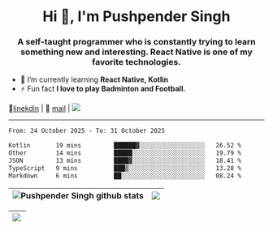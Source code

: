<h1 align="center">Hi 👋, I'm Pushpender Singh</h1>
<h3 align="center">A self-taught programmer who is constantly trying to learn something new and interesting. React Native is one of my favorite technologies.</h3>

- 🌱 I’m currently learning **React Native, Kotlin**
- ⚡ Fun fact **I love to play Badminton and Football.**

👔[linekdin](https://www.linkedin.com/in/pushpender-singh-240061202/) | 📧 [mail](mailto:pushpendersingh694@gmail.com) | 
<a href="https://github.com/pushpender-singh-ap/pushpender-singh-ap">
    <img src="https://komarev.com/ghpvc/?username=pushpender-singh-ap&style=for-the-badge">
</a>


---

<!--START_SECTION:waka-->

```txt
From: 24 October 2025 - To: 31 October 2025

Kotlin       19 mins         ██████▓░░░░░░░░░░░░░░░░░░   26.52 %
Other        14 mins         █████░░░░░░░░░░░░░░░░░░░░   19.79 %
JSON         13 mins         ████▓░░░░░░░░░░░░░░░░░░░░   18.41 %
TypeScript   9 mins          ███▒░░░░░░░░░░░░░░░░░░░░░   13.28 %
Markdown     6 mins          ██░░░░░░░░░░░░░░░░░░░░░░░   08.24 %
```

<!--END_SECTION:waka-->


| <a><img align="center" src="https://github-readme-stats-eight-psi-55.vercel.app/api?username=pushpender-singh-ap&show_icons=true&show=reviews,prs_merged,prs_merged_percentage&include_all_commits=true" alt="Pushpender Singh github stats" /></a> | <a><img align="center" src="https://github-readme-stats-eight-psi-55.vercel.app/api/top-langs/?username=pushpender-singh-ap&layout=donut-vertical" /></a> |
| ------------- | ------------- |

| <a> <img align="left" src="https://github-readme-streak-stats-bice-seven.vercel.app?user=pushpender-singh-ap" /></br> </a> |
| ------------- |
